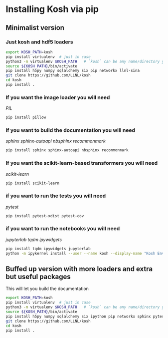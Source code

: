 # Installing Kosh via pip

## Minimalist version

### Just kosh and hdf5 loaders

```bash
export KOSH_PATH=kosh
pip install virtualenv  # just in case
python3 -m virtualenv $KOSH_PATH   # `kosh` can be any name/directory you want
source ${KOSH_PATH}/bin/activate
pip install h5py numpy sqlalchemy six pip networkx llnl-sina
git clone https://github.com/LLNL/kosh
cd kosh
pip install .
```

### If you want the image loader you will need

*PIL*

```bash
pip install pillow
```

### If you want to build the documentation you will need

*sphinx sphinx-autoapi nbsphinx recommonmark*

```bash
pip install sphinx sphinx-autoapi nbsphinx recommonmark
```

### If you want the scikit-learn-based transformers you will need

*scikit-learn*

```bash
pip install scikit-learn
```

### if you want to run the tests you will need

*pytest*

```bash
pip install pytest-xdist pytest-cov
```

### if you want to run the notebooks you will need

*jupyterlab tqdm ipywidgets*

```bash
pip install tqdm ipywidgets jupyterlab
python -m ipykernel install --user --name kosh --display-name "Kosh Environment"
```

## Buffed up version with more loaders and extra but useful packages

This will let you build the documentation

```bash
export KOSH_PATH=kosh
pip install virtualenv  # just in case
python3 -m virtualenv $KOSH_PATH   # `kosh` can be any name/directory you want
source ${KOSH_PATH}/bin/activate
pip install h5py numpy sqlalchemy six ipython pip networkx sphinx pytest-xdist pytest-cov sphinx-autoapi pyflame jupyterlab flake8 autopep8 pillow coverage nbsphinx recommonmark tqdm ipywidgets scikit-learn llnl-sina
git clone https://github.com/LLNL/kosh
cd kosh
pip install .
```
